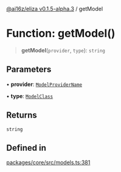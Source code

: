 [@ai16z/eliza v0.1.5-alpha.3](../index.md) / getModel

# Function: getModel()

> **getModel**(`provider`, `type`): `string`

## Parameters

• **provider**: [`ModelProviderName`](../enumerations/ModelProviderName.md)

• **type**: [`ModelClass`](../enumerations/ModelClass.md)

## Returns

`string`

## Defined in

[packages/core/src/models.ts:381](https://github.com/0x311decker/eliza/blob/main/packages/core/src/models.ts#L381)
